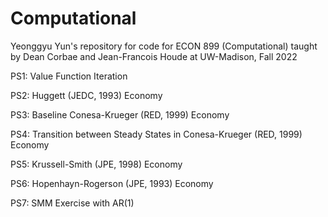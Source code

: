 # Computational

Yeonggyu Yun's repository for code for ECON 899 (Computational) taught by Dean Corbae and Jean-Francois Houde at UW-Madison, Fall 2022

PS1: Value Function Iteration

PS2: Huggett (JEDC, 1993) Economy

PS3: Baseline Conesa-Krueger (RED, 1999) Economy

PS4: Transition between Steady States in Conesa-Krueger (RED, 1999) Economy

PS5: Krussell-Smith (JPE, 1998) Economy

PS6: Hopenhayn-Rogerson (JPE, 1993) Economy

PS7: SMM Exercise with AR(1)
